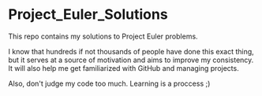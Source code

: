 # Project_Euler_Solutions

This repo contains my solutions to Project Euler problems.

I know that hundreds if not thousands of people have done this exact thing,
but it serves at a source of motivation and aims to improve my consistency.
It will also help me get familiarized with GitHub and managing projects.

Also, don't judge my code too much. Learning is a proccess ;)
